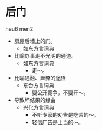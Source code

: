 # 后门
heu6 men2
+ 房屋后墙上的门。
  * 如东方言词典
+ 比喻办事走不光明的通道。
  * 如东方言词典
    - 走～。
+ 比喻通融、舞弊的途径
  * 东台方言词典
    - 要公开竞争，不要开～。
+ 导致坏结果的缘由
  * 兴化方言词典
    - 不听专家的劝告是吃苦的～。
    - 轻信广告是上当的～。
